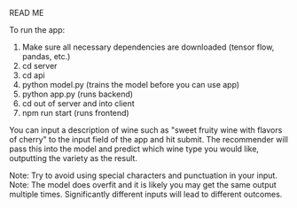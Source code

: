
READ ME

To run the app:

1) Make sure all necessary dependencies are downloaded (tensor flow, pandas, etc.)
2) cd server 
3) cd api
4) python model.py (trains the model before you can use app)
5) python app.py (runs backend)
6) cd out of server and into client
7) npm run start (runs frontend)

You can input a description of wine such as "sweet fruity wine with flavors of cherry" to the input field of the app and hit submit. The recommender will pass this into the model and predict which wine type you would like, outputting  the variety as the result.

Note: Try to avoid using special characters and punctuation in your input.
Note: The model does overfit and it is likely you may get the same output multiple times. Significantly different inputs will lead to different outcomes.
